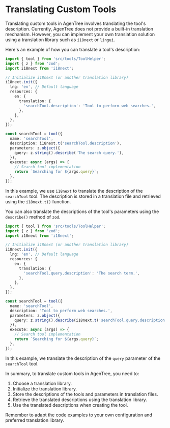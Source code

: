 # Translating Custom Tools

Translating custom tools in AgenTree involves translating the tool's description. Currently, AgenTree does not provide a built-in translation mechanism. However, you can implement your own translation solution using a translation library such as `i18next` or `lingui`.

Here's an example of how you can translate a tool's description:

```typescript
import { tool } from 'src/tools/ToolHelper';
import { z } from 'zod';
import i18next from 'i18next';

// Initialize i18next (or another translation library)
i18next.init({
  lng: 'en', // Default language
  resources: {
    en: {
      translation: {
        'searchTool.description': 'Tool to perform web searches.',
      },
    },
  },
});

const searchTool = tool({
  name: 'searchTool',
  description: i18next.t('searchTool.description'),
  parameters: z.object({
    query: z.string().describe('The search query.'),
  }),
  execute: async (args) => {
    // Search tool implementation
    return `Searching for ${args.query}`;
  },
});
```

In this example, we use `i18next` to translate the description of the `searchTool` tool. The description is stored in a translation file and retrieved using the `i18next.t()` function.

You can also translate the descriptions of the tool's parameters using the `describe()` method of `zod`.

```typescript
import { tool } from 'src/tools/ToolHelper';
import { z } from 'zod';
import i18next from 'i18next';

// Initialize i18next (or another translation library)
i18next.init({
  lng: 'en', // Default language
  resources: {
    en: {
      translation: {
        'searchTool.query.description': 'The search term.',
      },
    },
  },
});

const searchTool = tool({
  name: 'searchTool',
  description: 'Tool to perform web searches.',
  parameters: z.object({
    query: z.string().describe(i18next.t('searchTool.query.description')),
  }),
  execute: async (args) => {
    // Search tool implementation
    return `Searching for ${args.query}`;
  },
});
```

In this example, we translate the description of the `query` parameter of the `searchTool` tool.

In summary, to translate custom tools in AgenTree, you need to:

1.  Choose a translation library.
2.  Initialize the translation library.
3.  Store the descriptions of the tools and parameters in translation files.
4.  Retrieve the translated descriptions using the translation library.
5.  Use the translated descriptions when creating the tool.

Remember to adapt the code examples to your own configuration and preferred translation library.